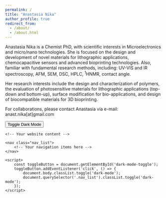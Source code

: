 ```yaml
---
permalink: /
title: "Anastasia Nika"
author_profile: true
redirect_from: 
  - /about/
  - /about.html
---
```


<style>
  .justify {
    text-align: justify;
  }
</style>

<p class="justify">
  
Anastasia Nika is a Chemist PhD, with scientific interests in Microelectronics and micro/nano technologies. She is focused on the design and development of novel materials for lithographic applications, chemocapacitive sensors and advanced bioprinting technologies. Also, familiar with fundamental research methods, including: UV-VIS and IR spectroscopy, AFM, SEM, DSC, HPLC, <sup>1</sup>HNMR, contact angle.
</p>

<style>
  .justify {
    text-align: justify;
  }
</style>

<p class="justify">
  
Her research interests include the design and characterization of polymers, the evaluation of photosensitive materials for lithographic applications (top-down and bottom-up), surface modification for bio-applications, and design of biocompatible materials for 3D bioprinting.

</p>

<style>
  .justify {
    text-align: justify;
  }
</style>

<p class="justify">
  
For collaborations, please contact Anastasia via e-mail: anast.nika[at]gmail.com

</p>

<!DOCTYPE html>
<html>
<head>
    <link rel="stylesheet" type="text/css" href="styles.css">
</head>
<body>
    <button id="dark-mode-toggle">Toggle Dark Mode</button>
    
    <!-- Your website content -->
    
    <nav class="nav_list">
        <!-- Your navigation items here -->
    </nav>
    
    <script>
        const toggleButton = document.getElementById('dark-mode-toggle');
        toggleButton.addEventListener('click', () => {
            document.body.classList.toggle('dark-mode');
            document.querySelector('.nav_list').classList.toggle('dark-mode');
        });
    </script>
</body>
</html>
